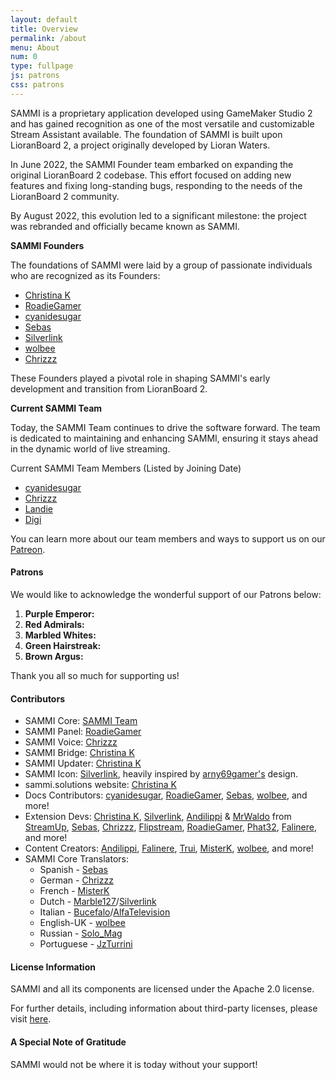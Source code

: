 ```yaml
---
layout: default
title: Overview
permalink: /about
menu: About
num: 0
type: fullpage
js: patrons
css: patrons
---
```


SAMMI is a proprietary application developed using GameMaker Studio 2 and has gained recognition as one of the most versatile and customizable Stream Assistant available. The foundation of SAMMI is built upon LioranBoard 2, a project originally developed by Lioran Waters.

In June 2022, the SAMMI Founder team embarked on expanding the original LioranBoard 2 codebase. This effort focused on adding new features and fixing long-standing bugs, responding to the needs of the LioranBoard 2 community.

By August 2022, this evolution led to a significant milestone: the project was rebranded and officially became known as SAMMI.

**SAMMI Founders**

The foundations of SAMMI were laid by a group of passionate individuals who are recognized as its Founders:

- [Christina K](https://twitter.com/christina_kral)
- [RoadieGamer](https://twitter.com/roadiegamer)
- [cyanidesugar](https://twitter.com/cyanidesugar_)
- [Sebas](https://twitter.com/SebasCoding) 
- [Silverlink](https://github.com/XSilverlink)
- [wolbee](https://twitter.com/justwolb)
- [Chrizzz](https://twitter.com/chrizzz1508)

These Founders played a pivotal role in shaping SAMMI's early development and transition from LioranBoard 2.

**Current SAMMI Team**

Today, the SAMMI Team continues to drive the software forward. The team is dedicated to maintaining and enhancing SAMMI, ensuring it stays ahead in the dynamic world of live streaming.

Current SAMMI Team Members (Listed by Joining Date)

- [cyanidesugar](https://twitter.com/cyanidesugar_)
- [Chrizzz](https://twitter.com/chrizzz1508)
- [Landie](https://twitter.com/Landie__)
- [Digi](https://twitter.com/Digi_Bunny)

You can learn more about our team members and ways to support us on our [Patreon](https://www.patreon.com/sammidevs).

#### Patrons
<div id="patrons" markdown="1">
We would like to acknowledge the wonderful support of our Patrons below:

<ol id="patronList">
<li> 
<b>Purple Emperor: </b> <span id="purpleEmperor"></span>
</li>
<li> 
<b>Red Admirals: </b><span id="redAdmiral"></span>
</li>
<li> 
<b>Marbled Whites: </b><span id="marbledWhite"></span>
</li>
<li> 
<b>Green Hairstreak: </b><span id="greenHairstreak"></span>
</li>
<li> 
<b>Brown Argus: </b> <span id="brownArgus"></span>
</li>
</ol>



Thank you all so much for supporting us!
</div>

#### Contributors
- SAMMI Core: [SAMMI Team](https://www.patreon.com/sammidevs)
- SAMMI Panel: [RoadieGamer](https://twitter.com/roadiegamer)
- SAMMI Voice: [Chrizzz](https://github.com/Chrizzz-1508)
- SAMMI Bridge: [Christina K](https://github.com/christinna9031)
- SAMMI Updater: [Christina K](https://github.com/christinna9031)
- SAMMI Icon: [Silverlink](https://github.com/XSilverlink), heavily inspired by [arny69gamer's](https://twitch.tv/retromilitia) design.
- sammi.solutions website: [Christina K](https://github.com/christinna9031)
- Docs Contributors: [cyanidesugar](https://twitter.com/cyanidesugar_), [RoadieGamer](https://twitter.com/roadiegamer), [Sebas](https://twitter.com/SebasCoding), [wolbee](https://twitter.com/justwolb), and more!
- Extension Devs: [Christina K](https://github.com/christinna9031), [Silverlink](https://github.com/XSilverlink), [Andilippi](https://www.youtube.com/c/Andilippi/videos) & [MrWaldo](https://github.com/WaldoAndFriends) from [StreamUp](https://streamup.tips/), [Sebas](https://github.com/SebasF1349), [Chrizzz](https://github.com/Chrizzz-1508), [Flipstream](https://flipstream.org/), [RoadieGamer](https://twitter.com/roadiegamer), [Phat32](https://twitter.com/ThePhat32), [Falinere](https://twitter.com/Falinere), and more!
- Content Creators: [Andilippi](https://www.youtube.com/@Andilippi), [Falinere](https://www.youtube.com/@Falinere), [Trui](https://www.youtube.com/@trui), [MisterK](https://www.youtube.com/@Kamelot781), [wolbee](https://www.youtube.com/@wolbee), and more!
- SAMMI Core Translators: 
    - Spanish - [Sebas](https://twitter.com/SebasCoding)
    - German - [Chrizzz](https://github.com/Chrizzz-1508)
    - French - [MisterK](https://www.youtube.com/@Kamelot781)
    - Dutch - [Marble127](https://www.youtube.com/c/marble127nl)/[Silverlink](https://github.com/XSilverlink)
    - Italian - [Bucefalo](https://www.twitch.tv/bucefalo_rome)/[AlfaTelevision](https://www.twitch.tv/alfatelevision)
    - English-UK - [wolbee](https://www.youtube.com/@wolbee)
    - Russian - [Solo_Mag](https://www.twitch.tv/solo_mag)
    - Portuguese - [JzTurrini](https://www.twitch.tv/jzturrini)

#### License Information

SAMMI and all its components are licensed under the Apache 2.0 license.

For further details, including information about third-party licenses, please visit [here](https://github.com/SAMMISolutions/SAMMI-Official/tree/main/Licenses).

#### A Special Note of Gratitude

SAMMI would not be where it is today without your support!
  
